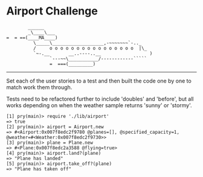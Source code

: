 Airport Challenge
=================

```
        ______
        _\____\___
=  = ==(____MA____)
          \_____\___________________,-~~~~~~~`-.._
          /     o o o o o o o o o o o o o o o o  |\_
          `~-.__       __..----..__                  )
                `---~~\___________/------------`````
                =  ===(_________)

```

---------

Set each of the user stories to a test and then built the code one by one to match
work them through.

Tests need to be refactored further to include 'doubles' and 'before', but all works
depending on when the weather sample returns 'sunny' or 'stormy'.

```
[1] pry(main)> require './lib/airport'
=> true
[2] pry(main)> airport = Airport.new
=> #<Airport:0x007f8edc2f9780 @planes=[], @specified_capacity=1, @weather=#<Weather:0x007f8edc2f9730>>
[3] pry(main)> plane = Plane.new
=> #<Plane:0x007f8edc2a3588 @flying=true>
[4] pry(main)> airport.land?(plane)
=> "Plane has landed"
[5] pry(main)> airport.take_off?(plane)
=> "Plane has taken off"
```
